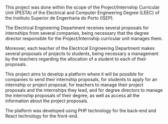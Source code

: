 This project was done within the scope of the Project/Internship Curricular Unit (PESTA) of the Electrical and Computer Engineering Degree (LEEC) of the Instituto Superior de Engenharia do Porto (ISEP).

The Electrical Engineering Department receives several proposals for internships from several companies, being necessary that the degree director responsible for the Project/Internship curricular unit manages them.

Moreover, each teacher of the Electrical Engineering Department makes several proposals of projects to students, being necessary a management by the teachers regarding the allocation of a student to each of their proposals.

This project aims to develop a platform where it will be possible for companies to send their internship proposals, for students to apply for an internship or project proposal, for teachers to manage their project proposals and the internships they lead, and for degree directors to manage the internship proposals of their degree, as well as access all the information about the project proposals.

The platform was developed using PHP technology for the back-end and React technology for the front-end.